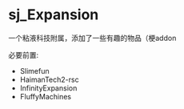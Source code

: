 # sj_Expansion

一个粘液科技附属，添加了一些有趣的物品（梗addon

必要前置:
- Slimefun
- HaimanTech2-rsc
- InfinityExpansion
- FluffyMachines
